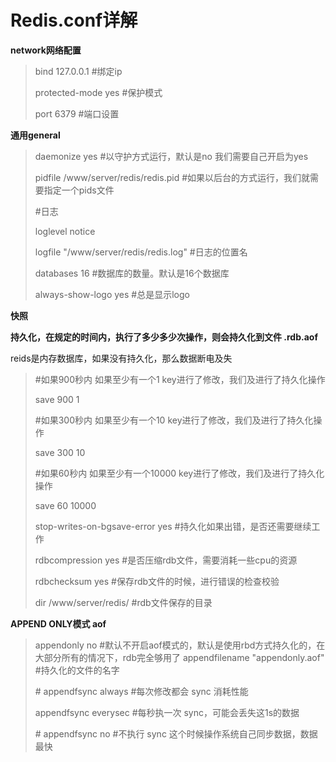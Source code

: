 # Redis.conf详解

**network网络配置** 

>bind 127.0.0.1  #绑定ip
>
>protected-mode yes #保护模式
>
>port 6379     #端口设置

**通用general**

>daemonize yes          #以守护方式运行，默认是no  我们需要自己开启为yes
>
>pidfile /www/server/redis/redis.pid        #如果以后台的方式运行，我们就需要指定一个pids文件
>
>#日志
>
>loglevel notice
>
>logfile "/www/server/redis/redis.log"  #日志的位置名
>
>databases 16        #数据库的数量。默认是16个数据库
>
>always-show-logo yes        #总是显示logo



**快照**

**持久化，在规定的时间内，执行了多少多少次操作，则会持久化到文件 .rdb.aof**

reids是内存数据库，如果没有持久化，那么数据断电及失

>#如果900秒内 如果至少有一个1 key进行了修改，我们及进行了持久化操作
>
>save 900 1
>
>#如果300秒内 如果至少有一个10 key进行了修改，我们及进行了持久化操作
>
>save 300 10
>
>#如果60秒内 如果至少有一个10000 key进行了修改，我们及进行了持久化操作
>
>save 60 10000
>
>
>stop-writes-on-bgsave-error yes        #持久化如果出错，是否还需要继续工作
>
>rdbcompression yes                           #是否压缩rdb文件，需要消耗一些cpu的资源
>
>rdbchecksum yes                     #保存rdb文件的时候，进行错误的检查校验
>
>dir /www/server/redis/               #rdb文件保存的目录



**APPEND ONLY模式 aof**

>appendonly no               #默认不开启aof模式的，默认是使用rbd方式持久化的，在大部分所有的情况下，rdb完全够用了
>appendfilename "appendonly.aof"        #持久化的文件的名字
>
>\# appendfsync always        #每次修改都会 sync 消耗性能
>
>appendfsync everysec                #每秒执一次 sync，可能会丢失这1s的数据
>
>\# appendfsync no            #不执行 sync 这个时候操作系统自己同步数据，数据最快